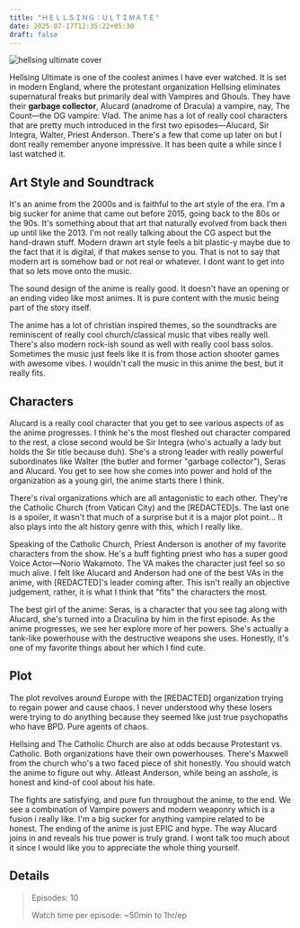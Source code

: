 ```yaml
---
title: "ＨＥＬＬＳＩＮＧ：ＵＬＴＩＭＡＴＥ"
date: 2025-07-17T12:35:22+05:30
draft: false
---
```


![hellsing ultimate cover](/content-media/hellsing_ultimate/hellsing_ultimate_cover_full.png)

Hellsing Ultimate is one of the coolest animes I have ever watched.
It is set in modern England, where the protestant organization Hellsing eliminates supernatural
freaks but primarily deal with Vampires and Ghouls. They have their **garbage collector**, Alucard (anadrome of Dracula)
a vampire, nay, The Count—the OG vampire: Vlad. The anime has a lot of really cool characters
that are pretty much introduced in the first two episodes—Alucard, Sir Integra, Walter, Priest Anderson.
There's a few that come up later on but I dont really remember anyone impressive. It has been quite a while
since I last watched it.

## Art Style and Soundtrack

It's an anime from the 2000s and is faithful to the art style of
the era. I'm a big sucker for anime that came out before 2015, going back to the 80s or the
90s. It's something about that art that naturally evolved from back then up until like the 2013.
I'm not really talking about the CG aspect but the hand-drawn stuff.
Modern drawn art style feels a bit plastic-y maybe due to the fact that it is digital, if that makes sense to you.
That is not to say that modern art is somehow bad or not real or whatever. I dont want to get into that
so lets move onto the music.

The sound design of the anime is really good. It doesn't have an opening or an ending video like most animes.
It is pure content with the music being part of the story itself.

The anime has a lot of christian inspired themes, so the soundtracks are reminiscent
of really cool church/classical music that vibes really well. There's also modern rock-ish sound as well with
really cool bass solos. Sometimes the music just feels like it is from those action shooter games
with awesome vibes. I wouldn't call the music in this anime the best, but it really fits.

## Characters
Alucard is a really cool character that you get to see various aspects of as the anime progresses.
I think he's the most fleshed out character compared to the rest,
a close second would be Sir Integra (who's actually a lady but holds the Sir title because duh).
She's a strong leader with really powerful subordinates like Walter (the butler and former "garbage collector"), Seras and Alucard. You get to see how she comes into power and hold of the organization as a young girl, 
the anime starts there I think.

There's rival organizations which are all antagonistic to each other.
They're the Catholic Church (from Vatican City) and the [REDACTED]s. The last one is a spoiler, it wasn't that much of a surprise but it is a major plot point... It also plays into the alt history genre with this, which I really like.

Speaking of the Catholic Church, Priest Anderson is another of my favorite characters from the show.
He's a buff fighting priest who has a super good Voice Actor—Norio Wakamoto. The VA makes the character just
feel so so much alive. I felt like Alucard and Anderson had one of the best VAs in the anime, with [REDACTED]'s
leader coming after. This isn't really an objective judgement, rather, it is what I think that "fits" the characters
the most. 

The best girl of the anime: Seras, is a character that you see tag along with Alucard, she's turned into a Draculina
by him in the first episode. As the anime progresses, we see her explore more of her powers. She's actually a
tank-like powerhouse with the destructive weapons she uses. Honestly, it's one of my favorite things about her which I find
cute.

## Plot

The plot revolves around Europe with the [REDACTED] organization trying to regain power and cause chaos.
I never understood why these losers were trying to do anything because they seemed like just true psychopaths who
have BPD. Pure agents of chaos.

Hellsing and The Catholic Church are also at odds because Protestant vs. Catholic. Both organizations
have their own powerhouses. There's Maxwell from the church who's a two faced piece of shit honestly.
You should watch the anime to figure out why. Atleast Anderson, while being an asshole, is honest and
kind-of cool about his hate.

The fights are satisfying, and pure fun throughout the anime, to the end. We see a
combination of Vampire powers and modern weaponry which is a fusion i really like. I'm a big sucker
for anything vampire related to be honest.
The ending of the anime is just EPIC and hype.
The way Alucard joins in and reveals his true power is truly grand. I wont talk too much about it
since I would like you to appreciate the whole thing yourself.

## Details

> Episodes: 10
>
> Watch time per episode: ~50min to 1hr/ep